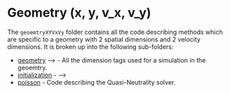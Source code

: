 # Geometry (x, y, v\_x, v\_y)

The `geoemtryXYVxVy` folder contains all the code describing methods which are specific to a geometry with 2 spatial dimensions and 2 velocity dimensions. It is broken up into the following sub-folders:

- [geometry](./geometry/README.md)  --> - All the dimension tags used for a simulation in the geoemtry.
- [initialization](./initialization/README.md) - -->
- [poisson](./poisson/README.md) - Code describing the Quasi-Neutrality solver.
<!-- - [time\_integration](./time_integration/README.md) - -->
<!-- - [vlasov](./vlasov/README.md) - -->


